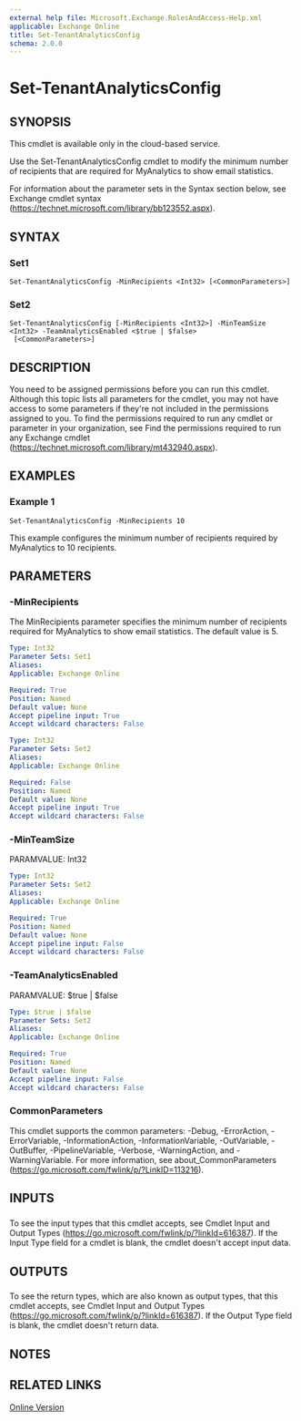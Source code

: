 ```yaml
---
external help file: Microsoft.Exchange.RolesAndAccess-Help.xml
applicable: Exchange Online
title: Set-TenantAnalyticsConfig
schema: 2.0.0
---
```


# Set-TenantAnalyticsConfig

## SYNOPSIS
This cmdlet is available only in the cloud-based service.

Use the Set-TenantAnalyticsConfig cmdlet to modify the minimum number of recipients that are required for MyAnalytics to show email statistics.

For information about the parameter sets in the Syntax section below, see Exchange cmdlet syntax (https://technet.microsoft.com/library/bb123552.aspx).

## SYNTAX

### Set1
```
Set-TenantAnalyticsConfig -MinRecipients <Int32> [<CommonParameters>]
```

### Set2
```
Set-TenantAnalyticsConfig [-MinRecipients <Int32>] -MinTeamSize <Int32> -TeamAnalyticsEnabled <$true | $false>
 [<CommonParameters>]
```

## DESCRIPTION
You need to be assigned permissions before you can run this cmdlet. Although this topic lists all parameters for the cmdlet, you may not have access to some parameters if they're not included in the permissions assigned to you. To find the permissions required to run any cmdlet or parameter in your organization, see Find the permissions required to run any Exchange cmdlet (https://technet.microsoft.com/library/mt432940.aspx).

## EXAMPLES

### Example 1
```
Set-TenantAnalyticsConfig -MinRecipients 10
```

This example configures the minimum number of recipients required by MyAnalytics to 10 recipients.

## PARAMETERS

### -MinRecipients
The MinRecipients parameter specifies the minimum number of recipients required for MyAnalytics to show email statistics. The default value is 5.

```yaml
Type: Int32
Parameter Sets: Set1
Aliases:
Applicable: Exchange Online

Required: True
Position: Named
Default value: None
Accept pipeline input: True
Accept wildcard characters: False
```

```yaml
Type: Int32
Parameter Sets: Set2
Aliases:
Applicable: Exchange Online

Required: False
Position: Named
Default value: None
Accept pipeline input: True
Accept wildcard characters: False
```

### -MinTeamSize
PARAMVALUE: Int32

```yaml
Type: Int32
Parameter Sets: Set2
Aliases:
Applicable: Exchange Online

Required: True
Position: Named
Default value: None
Accept pipeline input: False
Accept wildcard characters: False
```

### -TeamAnalyticsEnabled
PARAMVALUE: $true | $false

```yaml
Type: $true | $false
Parameter Sets: Set2
Aliases:
Applicable: Exchange Online

Required: True
Position: Named
Default value: None
Accept pipeline input: False
Accept wildcard characters: False
```

### CommonParameters
This cmdlet supports the common parameters: -Debug, -ErrorAction, -ErrorVariable, -InformationAction, -InformationVariable, -OutVariable, -OutBuffer, -PipelineVariable, -Verbose, -WarningAction, and -WarningVariable. For more information, see about_CommonParameters (https://go.microsoft.com/fwlink/p/?LinkID=113216).

## INPUTS

###  
To see the input types that this cmdlet accepts, see Cmdlet Input and Output Types (https://go.microsoft.com/fwlink/p/?linkId=616387). If the Input Type field for a cmdlet is blank, the cmdlet doesn't accept input data.

## OUTPUTS

###  
To see the return types, which are also known as output types, that this cmdlet accepts, see Cmdlet Input and Output Types (https://go.microsoft.com/fwlink/p/?linkId=616387). If the Output Type field is blank, the cmdlet doesn't return data.

## NOTES

## RELATED LINKS

[Online Version](https://technet.microsoft.com/library/3f34a5c1-350f-4f1f-92dd-d16587a0097b.aspx)


